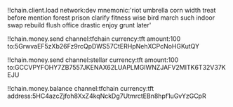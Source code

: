 !!chain.client.load
    network:dev
    mnemonic:'riot umbrella corn width treat before mention forest prison clarify fitness wise bird march such indoor swap rebuild flush office drastic enjoy grunt later'

!!chain.money.send
    channel:tfchain
    currency:tft
    amount:100
    to:5GrwvaEF5zXb26Fz9rcQpDWS57CtERHpNehXCPcNoHGKutQY

!!chain.money.send
    channel:stellar
    currency:tft
    amount:100
    to:GCCVPYFOHY7ZB7557JKENAX62LUAPLMGIWNZJAFV2MITK6T32V37KEJU

!!chain.money.balance
    channel:tfchain
    currency:tft
    address:5HC4azcZjfoh8XxZ4kqNckDg7UtmrctEBn8hpf1uGvYzGCpR